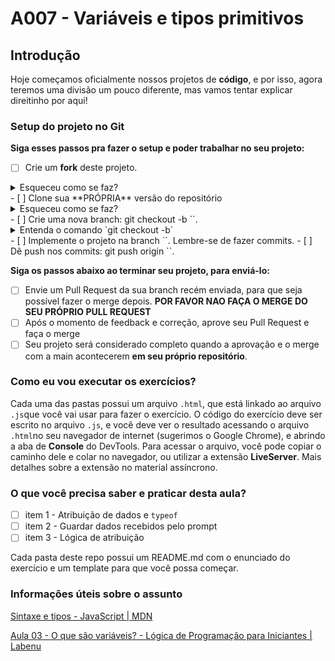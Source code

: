# A007 - Variáveis e tipos primitivos

## Introdução

Hoje começamos oficialmente nossos projetos de **código**, e por isso, agora teremos uma divisão um pouco diferente, mas vamos tentar explicar direitinho por aqui!

### Setup do projeto no Git

**Siga esses passos pra fazer o setup e poder trabalhar no seu projeto:**

- [ ] Crie um **fork** deste projeto.
<details>
   <summary>Esqueceu como se faz?</summary>
   <img src="https://firebasestorage.googleapis.com/v0/b/assets-conteudo.appspot.com/o/gerais%2Ffork.png?alt=media&token=7030e997-246a-41fe-a75f-2a2ced61e54d" alt="Fork a sua própria cópia de nome-do-repo"/>
</details>
- [ ] Clone sua **PRÓPRIA** versão do repositório
<details>
   <summary>Esqueceu como se faz?</summary>
   <img src="https://firebasestorage.googleapis.com/v0/b/assets-conteudo.appspot.com/o/gerais%2Fclone-repo.png?alt=media&token=d8b3c101-c6d4-4371-b018-ae4edec7e34c" alt="Garanta que o repositório é seu-usuário/nome-do-repo e faça o clone"/>
</details>
- [ ] Crie uma nova branch: git checkout -b `<turma-nome-sobrenome>`.
<details>
   <summary>Entenda o comando `git checkout -b`</summary>
   <p>Na aula vocês aprenderam a criar uma branch (`git branch "nome-branch"`) e se mover até ela (`git checkout "nome-branch"`). Porém, o git permite utilizar contrações para realizar mais de ação com um único comando, que é o caso do (`git checkout -b "nome-branch"`), que cria e automaticamente se move para a branch recém criada.</p>
</details>
- [ ] Implemente o projeto na branch `<turma-nome-sobrenome>`. Lembre-se de fazer commits.
- [ ] Dê push nos commits: git push origin `<turma-nome-sobrenome>`.

**Siga os passos abaixo ao terminar seu projeto, para enviá-lo:**

- [ ] Envie um Pull Request da sua branch recém enviada, para que seja possível fazer o merge depois. **POR FAVOR NAO FAÇA O MERGE DO SEU PRÓPRIO PULL REQUEST**
- [ ] Após o momento de feedback e correção, aprove seu Pull Request e faça o merge
- [ ] Seu projeto será considerado completo quando a aprovação e o merge com a main acontecerem **em seu próprio repositório**.

### Como eu vou executar os exercícios?

Cada uma das pastas possui um arquivo `.html`, que está linkado ao arquivo `.js`que você vai usar para fazer o exercício. O código do exercício deve ser escrito no arquivo `.js`, e você deve ver o resultado acessando o arquivo `.html`no seu navegador de internet (sugerimos o Google Chrome), e abrindo a aba de **Console** do DevTools. Para acessar o arquivo, você pode copiar o caminho dele e colar no navegador, ou utilizar a extensão **LiveServer**. Mais detalhes sobre a extensão no material assíncrono.

### O que você precisa saber e praticar desta aula?

- [ ] item 1 - Atribuição de dados e `typeof`
- [ ] item 2 - Guardar dados recebidos pelo prompt
- [ ] item 3 - Lógica de atribuição

Cada pasta deste repo possui um README.md com o enunciado do exercício e um template para que você possa começar.

### Informações úteis sobre o assunto

[Sintaxe e tipos - JavaScript | MDN](https://developer.mozilla.org/pt-BR/docs/Web/JavaScript/Guide/Grammar_and_types)

[Aula 03 - O que são variáveis? - Lógica de Programação para Iniciantes | Labenu](https://www.youtube.com/watch?v=gTEcsh3xCoA)
